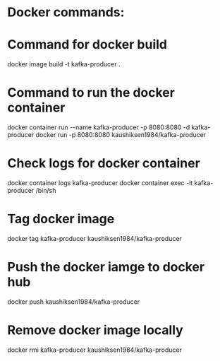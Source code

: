 # Docker commands:

# Command for docker build
docker image build -t kafka-producer .

# Command to run the docker container
docker container run --name kafka-producer -p 8080:8080 -d kafka-producer
docker run -p 8080:8080 kaushiksen1984/kafka-producer

# Check logs for docker container
docker container logs kafka-producer
docker container exec -it kafka-producer /bin/sh

# Tag docker image
docker tag kafka-producer kaushiksen1984/kafka-producer

# Push the docker iamge to docker hub
docker push kaushiksen1984/kafka-producer

# Remove docker image locally
docker rmi kafka-producer kaushiksen1984/kafka-producer


